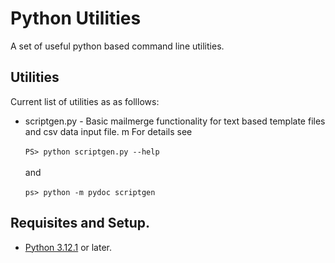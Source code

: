 # Python Utilities

A set of useful python based command line utilities.

## Utilities

Current list of utilities as as folllows:

<ul>
<li>scriptgen.py - Basic mailmerge functionality for text based template files and csv data input file. m For details see <br>
<code>
PS> python scriptgen.py --help
</code><br>
and<br>
<code>
ps> python -m pydoc scriptgen
</code>
</li>
</ul>

## Requisites and Setup.

* [Python 3.12.1](https://www.python.org/downloads/release/python-3120/) or later.